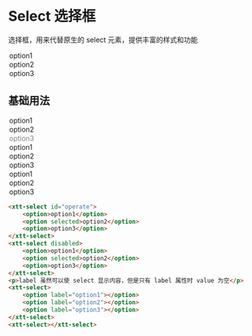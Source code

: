 <script setup>
import { onMounted, onUnmounted } from 'vue'
import "./css/com.css"
import GUI from "lil-gui";

let gui;

onMounted(async () => {
	await Promise.all([
		import("../../dist/xtt-tooltip.js"),
		import("../../dist/xtt-icon.js"),
		import("../../dist/xtt-button.js"),
		import("../../dist/xtt-select.js"),
	])

	const operate = document.getElementById("operate");

	gui = new GUI({
		container: document.querySelector(".operate-wrapper")
	});

	const obj = {
		value: operate.value,
		options: "option2",
		disabled: false,
		option1: {
			value: "option1",
			disabled: false,
			label: "option1"
		},
		option2: {
			value: "option2",
			disabled: false,
			label: "option2"
		},
		option3: {
			value: "option3",
			disabled: false,
			label: "option3"
		},
	};

	const valueController = gui.add(obj, "value")

	operate.addEventListener("change", (e) => {
		valueController.setValue(e.target.value);
	});

	gui.add(obj, "options", ["option1", "option2", "option3" ]).onChange((v) => {
		valueController.setValue(obj[v].value);
		operate.value = v;
	});

	gui.add(obj, "disabled").onChange((v) => {
		operate.disabled = v;
	});


	const option1 = gui.addFolder("option1");
	option1.add(obj.option1, "value").onChange((v) => {
		operate.querySelector("option").value = v;
	});
	option1.add(obj.option1, "disabled").onChange((v) => {
		operate.querySelector("option").disabled = v;
	});
	option1.add(obj.option1, "label").onChange((v) => {
		operate.querySelector("option").label = v;
	});

	const option2 = gui.addFolder("option2");
	option2.add(obj.option2, "value").onChange((v) => {
		operate.querySelectorAll("option")[1].value = v;
	});
	option2.add(obj.option2, "disabled").onChange((v) => {
		operate.querySelectorAll("option")[1].disabled = v;
	});
	option2.add(obj.option2, "label").onChange((v) => {
		operate.querySelectorAll("option")[1].label = v;
	});

	const option3 = gui.addFolder("option3");
	option3.add(obj.option3, "value").onChange((v) => {
		operate.querySelectorAll("option")[2].value = v;
	});
	option3.add(obj.option3, "disabled").onChange((v) => {
		operate.querySelectorAll("option")[2].disabled = v;
	});
	option3.add(obj.option3, "label").onChange((v) => {
		operate.querySelectorAll("option")[2].label = v;
	});
});

onUnmounted(() => {
	gui.destroy();
});
</script>

# Select 选择框

选择框，用来代替原生的 select 元素，提供丰富的样式和功能

<section class="operate-wrapper">
	<div class="operate-content">
		<xtt-select id="operate">
			<option>option1</option>
			<option selected>option2</option>
			<option>option3</option>
		</xtt-select>
	</div>
</section>

## 基础用法

<section class="wrap">
	<xtt-select>
		<option>option1</option>
		<option selected>option2</option>
		<option disabled>option3</option>
	</xtt-select>
	<xtt-select disabled>
		<option>option1</option>
		<option selected>option2</option>
		<option>option3</option>
	</xtt-select>
	<xtt-select>
		<option label="option1"></option>
		<option label="option2"></option>
		<option label="option3"></option>
	</xtt-select>
	<xtt-select></xtt-select>
</section>

```html
<xtt-select id="operate">
	<option>option1</option>
	<option selected>option2</option>
	<option>option3</option>
</xtt-select>
<xtt-select disabled>
	<option>option1</option>
	<option selected>option2</option>
	<option>option3</option>
</xtt-select>
<p>label 虽然可以使 select 显示内容，但是只有 label 属性时 value 为空</p>
<xtt-select>
	<option label="option1"></option>
	<option label="option2"></option>
	<option label="option3"></option>
</xtt-select>
<xtt-select></xtt-select>
```

